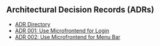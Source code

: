 ## Architectural Decision Records (ADRs)
- [ADR Directory](./docs/adr)
- [ADR 001: Use Microfrontend for Login](./docs/adr/001-use-microfrontend-for-login.md)
- [ADR 002: Use Microfrontend for Menu Bar](docs/adr/002-use-microfrontend-for-menu-bar.md)